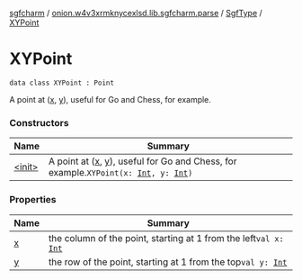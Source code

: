 [sgfcharm](../../../index.md) / [onion.w4v3xrmknycexlsd.lib.sgfcharm.parse](../../index.md) / [SgfType](../index.md) / [XYPoint](./index.md)

# XYPoint

`data class XYPoint : Point`

A point at ([x](x.md), [y](y.md)), useful for Go and Chess, for example.

### Constructors

| Name | Summary |
|---|---|
| [&lt;init&gt;](-init-.md) | A point at ([x](x.md), [y](y.md)), useful for Go and Chess, for example.`XYPoint(x: `[`Int`](https://kotlinlang.org/api/latest/jvm/stdlib/kotlin/-int/index.html)`, y: `[`Int`](https://kotlinlang.org/api/latest/jvm/stdlib/kotlin/-int/index.html)`)` |

### Properties

| Name | Summary |
|---|---|
| [x](x.md) | the column of the point, starting at 1 from the left`val x: `[`Int`](https://kotlinlang.org/api/latest/jvm/stdlib/kotlin/-int/index.html) |
| [y](y.md) | the row of the point, starting at 1 from the top`val y: `[`Int`](https://kotlinlang.org/api/latest/jvm/stdlib/kotlin/-int/index.html) |
